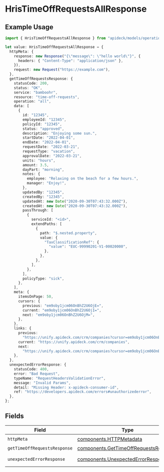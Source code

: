 # HrisTimeOffRequestsAllResponse

## Example Usage

```typescript
import { HrisTimeOffRequestsAllResponse } from "apideck/models/operations";

let value: HrisTimeOffRequestsAllResponse = {
  httpMeta: {
    response: new Response("{\"message\": \"hello world\"}", {
      headers: { "Content-Type": "application/json" },
    }),
    request: new Request("https://example.com"),
  },
  getTimeOffRequestsResponse: {
    statusCode: 200,
    status: "OK",
    service: "bamboohr",
    resource: "time-off-requests",
    operation: "all",
    data: [
      {
        id: "12345",
        employeeId: "12345",
        policyId: "12345",
        status: "approved",
        description: "Enjoying some sun.",
        startDate: "2022-04-01",
        endDate: "2022-04-01",
        requestDate: "2022-03-21",
        requestType: "vacation",
        approvalDate: "2022-03-21",
        units: "hours",
        amount: 3.5,
        dayPart: "morning",
        notes: {
          employee: "Relaxing on the beach for a few hours.",
          manager: "Enjoy!",
        },
        updatedBy: "12345",
        createdBy: "12345",
        updatedAt: new Date("2020-09-30T07:43:32.000Z"),
        createdAt: new Date("2020-09-30T07:43:32.000Z"),
        passThrough: [
          {
            serviceId: "<id>",
            extendPaths: [
              {
                path: "$.nested.property",
                value: {
                  "TaxClassificationRef": {
                    "value": "EUC-99990201-V1-00020000",
                  },
                },
              },
            ],
          },
        ],
        policyType: "sick",
      },
    ],
    meta: {
      itemsOnPage: 50,
      cursors: {
        previous: "em9oby1jcm06OnBhZ2U6OjE=",
        current: "em9oby1jcm06OnBhZ2U6OjI=",
        next: "em9oby1jcm06OnBhZ2U6OjM=",
      },
    },
    links: {
      previous:
        "https://unify.apideck.com/crm/companies?cursor=em9oby1jcm06OnBhZ2U6OjE%3D",
      current: "https://unify.apideck.com/crm/companies",
      next:
        "https://unify.apideck.com/crm/companies?cursor=em9oby1jcm06OnBhZ2U6OjM",
    },
  },
  unexpectedErrorResponse: {
    statusCode: 400,
    error: "Bad Request",
    typeName: "RequestHeadersValidationError",
    message: "Invalid Params",
    detail: "Missing Header: x-apideck-consumer-id",
    ref: "https://developers.apideck.com/errors#unauthorizederror",
  },
};
```

## Fields

| Field                                                                                          | Type                                                                                           | Required                                                                                       | Description                                                                                    |
| ---------------------------------------------------------------------------------------------- | ---------------------------------------------------------------------------------------------- | ---------------------------------------------------------------------------------------------- | ---------------------------------------------------------------------------------------------- |
| `httpMeta`                                                                                     | [components.HTTPMetadata](../../models/components/httpmetadata.md)                             | :heavy_check_mark:                                                                             | N/A                                                                                            |
| `getTimeOffRequestsResponse`                                                                   | [components.GetTimeOffRequestsResponse](../../models/components/gettimeoffrequestsresponse.md) | :heavy_minus_sign:                                                                             | TimeOffRequests                                                                                |
| `unexpectedErrorResponse`                                                                      | [components.UnexpectedErrorResponse](../../models/components/unexpectederrorresponse.md)       | :heavy_minus_sign:                                                                             | Unexpected error                                                                               |